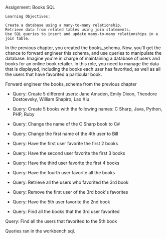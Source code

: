 Assignment: Books SQL

	Learning Objectives:

	Create a database using a many-to-many relationship.
	Retrieve data from related tables using join statements.
	Use SQL queries to insert and update many-to-many relationships in a join table.

In the previous chapter, you created the books_schema. Now, you'll get the chance to forward engineer this schema, and use queries to manipulate the database. Imagine you're in charge of maintaining a database of users and books for an online book retailer. In this role, you need to manage the data that is displayed, including the books each user has favorited, as well as all the users that have favorited a particular book.


Forward engineer the books_schema from the previous chapter


- Query: Create 5 different users: Jane Amsden, Emily Dixon, Theodore Dostoevsky, William Shapiro, Lao Xiu

- Query: Create 5 books with the following names: C Sharp, Java, Python, PHP, Ruby

- Query: Change the name of the C Sharp book to C#

- Query: Change the first name of the 4th user to Bill

- Query: Have the first user favorite the first 2 books

- Query: Have the second user favorite the first 3 books

- Query: Have the third user favorite the first 4 books

- Query: Have the fourth user favorite all the books

- Query: Retrieve all the users who favorited the 3rd book

- Query: Remove the first user of the 3rd book's favorites

- Query: Have the 5th user favorite the 2nd book

- Query: Find all the books that the 3rd user favorited

Query: Find all the users that favorited to the 5th book

Queries ran in the workbench sql.